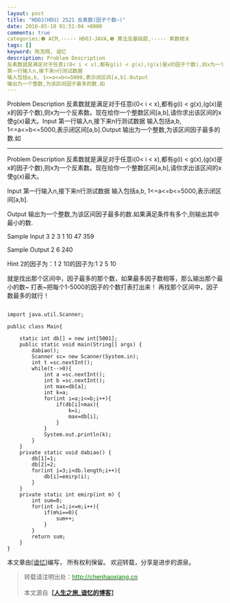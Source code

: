 ```yaml
---
layout: post
title: "HDOJ(HDU) 2521 反素数(因子个数~)"
date: 2016-05-10 01:51:04 +0800
comments: true
categories:❶ ACM,----- HDOJ-JAVA,❺ 算法及基础题,----- 素数相关
tags: []
keyword: 陈浩翔, 谙忆
description: Problem Description 
反素数就是满足对于任意i(0< i < x),都有g(i) < g(x),(g(x)是x的因子个数),则x为一个反素数。现在给你一个整数区间[a,b],请你求出该区间的x使g(x)最大。Input 
第一行输入n,接下来n行测试数据 
输入包括a,b, 1<=a<=b<=5000,表示闭区间[a,b].Output 
输出为一个整数,为该区间因子最多的数.如 
---
```



Problem Description 
反素数就是满足对于任意i(0< i < x),都有g(i) < g(x),(g(x)是x的因子个数),则x为一个反素数。现在给你一个整数区间[a,b],请你求出该区间的x使g(x)最大。Input 
第一行输入n,接下来n行测试数据 
输入包括a,b, 1<=a<=b<=5000,表示闭区间[a,b].Output 
输出为一个整数,为该区间因子最多的数.如
<!-- more -->
----------

Problem Description
反素数就是满足对于任意i(0< i < x),都有g(i) < g(x),(g(x)是x的因子个数),则x为一个反素数。现在给你一个整数区间[a,b],请你求出该区间的x使g(x)最大。

 

Input
第一行输入n,接下来n行测试数据
输入包括a,b, 1<=a<=b<=5000,表示闭区间[a,b].

 

Output
输出为一个整数,为该区间因子最多的数.如果满足条件有多个,则输出其中最小的数.

 

Sample Input
3
2 3
1 10
47 359
 

Sample Output
2
6
240

Hint
2的因子为：1 2
10的因子为:1 2 5 10


就是找出那个区间中，因子最多的那个数，如果最多因子数相等，那么输出那个最小的数~
打表~把每个1-5000的因子的个数打表打出来！
再找那个区间中，因子数最多的就行！



```

import java.util.Scanner;

public class Main{
	
	static int db[] = new int[5001];
	public static void main(String[] args) {
		dabiao();
		Scanner sc= new Scanner(System.in);
		int t =sc.nextInt();
		while(t-->0){
			int a =sc.nextInt();
			int b =sc.nextInt();
			int max=db[a];
			int k=a;
			for(int i=a;i<=b;i++){
				if(db[i]>max){
					k=i;
					max=db[i];
				}
			}
			System.out.println(k);
		}
	}
	private static void dabiao() {
		db[1]=1;
		db[2]=2;
		for(int i=3;i<db.length;i++){
			db[i]=emirp(i);
		}
	}
	private static int emirp(int m) {
		int sum=0;
		for(int i=1;i<=m;i++){
			if(m%i==0){
				sum++;
			}
		}
		return sum;
	}
}

```

本文章由<a href="http://chenhaoxiang.cn/">[谙忆]</a>编写， 所有权利保留。 
欢迎转载，分享是进步的源泉。
<blockquote cite='陈浩翔'>
<p background-color='#D3D3D3'>转载请注明出处：<a href='http://chenhaoxiang.cn'><font color="green">http://chenhaoxiang.cn</font></a><br><br>
本文源自<strong>【<a href='http://chenhaoxiang.cn' target='_blank'>人生之旅_谙忆的博客</a>】</strong></p>
</blockquote>
